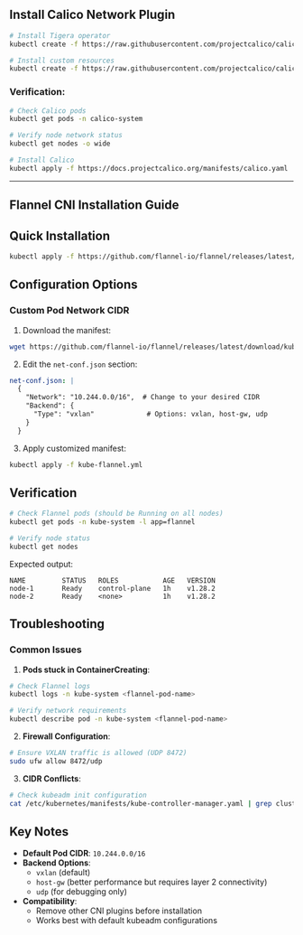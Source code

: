 ## Install Calico Network Plugin

```bash
# Install Tigera operator
kubectl create -f https://raw.githubusercontent.com/projectcalico/calico/v3.27.0/manifests/tigera-operator.yaml

# Install custom resources
kubectl create -f https://raw.githubusercontent.com/projectcalico/calico/v3.27.0/manifests/custom-resources.yaml
```

### Verification:
```bash
# Check Calico pods
kubectl get pods -n calico-system

# Verify node network status
kubectl get nodes -o wide
```


```bash
# Install Calico
kubectl apply -f https://docs.projectcalico.org/manifests/calico.yaml
```

-------------------------------------------------------------------------------------

## Flannel CNI Installation Guide

## Quick Installation
```bash
kubectl apply -f https://github.com/flannel-io/flannel/releases/latest/download/kube-flannel.yml
```

## Configuration Options

### Custom Pod Network CIDR
1. Download the manifest:
```bash
wget https://github.com/flannel-io/flannel/releases/latest/download/kube-flannel.yml
```

2. Edit the `net-conf.json` section:
```yaml
net-conf.json: |
  {
    "Network": "10.244.0.0/16",  # Change to your desired CIDR
    "Backend": {
      "Type": "vxlan"             # Options: vxlan, host-gw, udp
    }
  }
```

3. Apply customized manifest:
```bash
kubectl apply -f kube-flannel.yml
```

## Verification
```bash
# Check Flannel pods (should be Running on all nodes)
kubectl get pods -n kube-system -l app=flannel

# Verify node status
kubectl get nodes
```
Expected output:
```
NAME         STATUS   ROLES           AGE   VERSION
node-1       Ready    control-plane   1h    v1.28.2
node-2       Ready    <none>          1h    v1.28.2
```

## Troubleshooting

### Common Issues
1. **Pods stuck in ContainerCreating**:
```bash
# Check Flannel logs
kubectl logs -n kube-system <flannel-pod-name>

# Verify network requirements
kubectl describe pod -n kube-system <flannel-pod-name>
```

2. **Firewall Configuration**:
```bash
# Ensure VXLAN traffic is allowed (UDP 8472)
sudo ufw allow 8472/udp
```

3. **CIDR Conflicts**:
```bash
# Check kubeadm init configuration
cat /etc/kubernetes/manifests/kube-controller-manager.yaml | grep cluster-cidr
```

## Key Notes
- **Default Pod CIDR**: `10.244.0.0/16`
- **Backend Options**: 
  - `vxlan` (default)
  - `host-gw` (better performance but requires layer 2 connectivity)
  - `udp` (for debugging only)
- **Compatibility**:
  - Remove other CNI plugins before installation
  - Works best with default kubeadm configurations